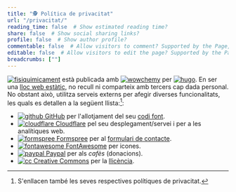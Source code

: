```yaml
---
title: "🕵️ Política de privacitat"
url: "/privacitat/"
reading_time: false  # Show estimated reading time?
share: false  # Show social sharing links?
profile: false  # Show author profile?
commentable: false  # Allow visitors to comment? Supported by the Page, Post, and Docs content types.
editable: false  # Allow visitors to edit the page? Supported by the Page, Post, and Docs content types.
breadcrumbs: [""]
---
```


[<img draggable="false" class="icon" alt="fisiquimicament" src="/icon/logo-fisiquimicament.svg">](/) està publicada amb [<img draggable="false" class="icon" alt="wowchemy" src="/icon/wowchemy.svg">](https://wowchemy.com/) per [<img draggable="false" class="icon" alt="hugo" src="/icon/hugo.svg">](https://gohugo.io). En ser una [lloc web estàtic](https://es.wikipedia.org/wiki/Página_web_estática), no recull ni comparteix amb tercers cap dada personal. No obstant això, utilitza serveis externs per afegir diverses funcionalitats, les quals es detallen a la següent llista:[^1]:

[^1]: S'enllacen també les seves respectives polítiques de privacitat.

- [<img draggable="false" class="icon" alt="github" src="/icon/github.svg"> GitHub](https://docs.github.com/es/github/site-policy/github-privacy-statement) per l'allotjament del seu [codi font](https://github.com/rodrigoalcarazdelaosa/fisiquimicamente).
- [<img draggable="false" class="icon" alt="cloudflare" src="/icon/cloudflare.svg"> Cloudflare](https://www.cloudflare.com/es-es/privacypolicy/) pel seu desplegament/servei i per a les analítiques web.
- [<img draggable="false" class="icon" alt="formspree" src="/icon/formspree.svg"> Formspree](https://formspree.io/legal/privacy-policy/) per al [formulari de contacte](/#contacte).
- [<img draggable="false" class="icon" alt="fontawesome" src="/icon/fontawesome.svg"> FontAwesome](https://fontawesome.com/privacy) per icones.
- [<img draggable="false" class="icon" alt="paypal" src="/icon/paypal.svg"> Paypal](https://www.paypal.com/es/webapps/mpp/ua/privacy-full) per als *cafès* (donacions).
- [<img draggable="false" class="icon" alt="cc" src="/icon/cc.svg"> Creative Commons](https://creativecommons.org/privacy/) per la [llicència](/llicencia).

[^3]: Per tal de cobrir les despeses del web relacionats amb el domini i l'allotjament.